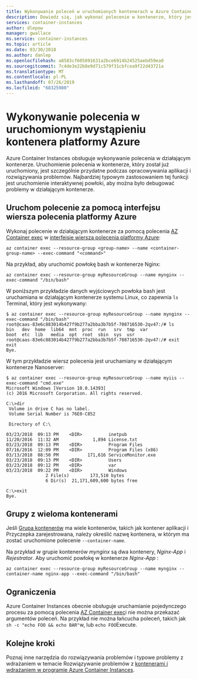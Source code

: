 ```yaml
---
title: Wykonywanie poleceń w uruchomionych kontenerach w Azure Container Instances
description: Dowiedz się, jak wykonać polecenie w kontenerze, który jest obecnie uruchomiony w Azure Container Instances
services: container-instances
author: dlepow
manager: gwallace
ms.service: container-instances
ms.topic: article
ms.date: 03/30/2018
ms.author: danlep
ms.openlocfilehash: a8583cf605891631a2bce6914b24525aebd59ea0
ms.sourcegitcommit: 7c4de3e22b8e9d71c579f31cbfcea9f22d43721a
ms.translationtype: MT
ms.contentlocale: pl-PL
ms.lasthandoff: 07/26/2019
ms.locfileid: "68325980"
---
```

# <a name="execute-a-command-in-a-running-azure-container-instance"></a>Wykonywanie polecenia w uruchomionym wystąpieniu kontenera platformy Azure

Azure Container Instances obsługuje wykonywanie polecenia w działającym kontenerze. Uruchomienie polecenia w kontenerze, który został już uruchomiony, jest szczególnie przydatne podczas opracowywania aplikacji i rozwiązywania problemów. Najbardziej typowym zastosowaniem tej funkcji jest uruchomienie interaktywnej powłoki, aby można było debugować problemy w działającym kontenerze.

## <a name="run-a-command-with-azure-cli"></a>Uruchom polecenie za pomocą interfejsu wiersza polecenia platformy Azure

Wykonaj polecenie w działającym kontenerze za pomocą polecenia [AZ Container exec][az-container-exec] w [interfejsie wiersza polecenia platformy Azure][azure-cli]:

```azurecli
az container exec --resource-group <group-name> --name <container-group-name> --exec-command "<command>"
```

Na przykład, aby uruchomić powłokę bash w kontenerze Nginx:

```azurecli
az container exec --resource-group myResourceGroup --name mynginx --exec-command "/bin/bash"
```

W poniższym przykładzie danych wyjściowych powłoka bash jest uruchamiana w działającym kontenerze systemu Linux, co zapewnia `ls` Terminal, który jest wykonywany:

```console
$ az container exec --resource-group myResourceGroup --name mynginx --exec-command "/bin/bash"
root@caas-83e6c883014b427f9b277a2bba3b7b5f-708716530-2qv47:/# ls
bin   dev  home  lib64  mnt  proc  run   srv  tmp  var
boot  etc  lib   media  opt  root  sbin  sys  usr
root@caas-83e6c883014b427f9b277a2bba3b7b5f-708716530-2qv47:/# exit
exit
Bye.
```

W tym przykładzie wiersz polecenia jest uruchamiany w działającym kontenerze Nanoserver:

```console
$ az container exec --resource-group myResourceGroup --name myiis --exec-command "cmd.exe"
Microsoft Windows [Version 10.0.14393]
(c) 2016 Microsoft Corporation. All rights reserved.

C:\>dir
 Volume in drive C has no label.
 Volume Serial Number is 76E0-C852

 Directory of C:\

03/23/2018  09:13 PM    <DIR>          inetpub
11/20/2016  11:32 AM             1,894 License.txt
03/23/2018  09:13 PM    <DIR>          Program Files
07/16/2016  12:09 PM    <DIR>          Program Files (x86)
03/13/2018  08:50 PM           171,616 ServiceMonitor.exe
03/23/2018  09:13 PM    <DIR>          Users
03/23/2018  09:12 PM    <DIR>          var
03/23/2018  09:22 PM    <DIR>          Windows
               2 File(s)        173,510 bytes
               6 Dir(s)  21,171,609,600 bytes free

C:\>exit
Bye.
```

## <a name="multi-container-groups"></a>Grupy z wieloma kontenerami

Jeśli [Grupa kontenerów](container-instances-container-groups.md) ma wiele kontenerów, takich jak kontener aplikacji i Przyczepka zarejestrowana, należy określić nazwę kontenera, w którym ma zostać uruchomione polecenie `--container-name`.

Na przykład w grupie kontenerów *mynginx* są dwa kontenery, *Nginx-App* i *Rejestrator*. Aby uruchomić powłokę w kontenerze *Nginx-App* :

```azurecli
az container exec --resource-group myResourceGroup --name mynginx --container-name nginx-app --exec-command "/bin/bash"
```

## <a name="restrictions"></a>Ograniczenia

Azure Container Instances obecnie obsługuje uruchamianie pojedynczego procesu za pomocą polecenia [AZ Container exec][az-container-exec]i nie można przekazać argumentów poleceń. Na przykład nie można łańcucha poleceń, takich jak `sh -c "echo FOO && echo BAR"`w, lub `echo FOO`Execute.

## <a name="next-steps"></a>Kolejne kroki

Poznaj inne narzędzia do rozwiązywania problemów i typowe problemy z wdrażaniem w temacie Rozwiązywanie problemów z [kontenerami i wdrażaniem w programie Azure Container Instances](container-instances-troubleshooting.md).

<!-- LINKS - internal -->
[az-container-create]: /cli/azure/container#az-container-create
[az-container-exec]: /cli/azure/container#az-container-exec
[azure-cli]: /cli/azure